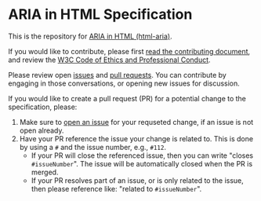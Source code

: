 # ARIA in HTML Specification

This is the repository for [ARIA in HTML (html-aria)](https://w3c.github.io/html-aria/). 

If you would like to contribute, please first [read the contributing document](https://github.com/w3c/html-aria/blob/gh-pages/CONTRIBUTING.md), and review the [W3C Code of Ethics and Professional Conduct](https://www.w3.org/Consortium/cepc/).

Please review open [issues](https://github.com/w3c/html-aria/issues) and [pull requests](https://github.com/w3c/html-aria/pulls). You can contribute by engaging in those conversations, or opening new issues for discussion.

If you would like to create a pull request (PR) for a potential change to the specification, please:
1. Make sure to [open an issue](https://github.com/w3c/html-aria/issues) for your requseted change, if an issue is not open already.
2. Have your PR reference the issue your change is related to. This is done by using a `#` and the issue number, e.g., `#112`.  
    - If your PR will close the referenced issue, then you can write "closes `#issueNumber`". The issue will be automatically closed when the PR is merged.  
    - If your PR resolves part of an issue, or is only related to the issue, then please reference like: "related to `#issueNumber`".

